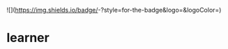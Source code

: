 ![<Badge Name>](https://img.shields.io/badge/<Badge Text>-<Background Color>?style=for-the-badge&logo=<Icon Name>&logoColor=<Logo Color>)
# learner

